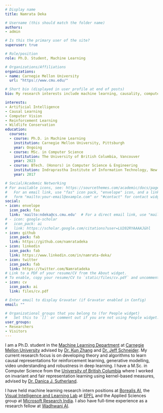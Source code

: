 ```yaml
---
# Display name
title: Namrata Deka

# Username (this should match the folder name)
authors:
- admin

# Is this the primary user of the site?
superuser: true

# Role/position
role: Ph.D. Student, Machine Learning

# Organizations/Affiliations
organizations:
- name: Carnegie Mellon University
  url: "https://www.cmu.edu/"

# Short bio (displayed in user profile at end of posts)
bio: My research interests include machine learning, causality, computer vision and reinforcement learning.

interests:
- Artificial Intelligence
- Causal Learning
- Computer Vision
- Reinforcement Learning
- Wildlife Conservation
education:
  courses:
  - course: Ph.D. in Machine Learning
    institution: Carnegie Mellon University, Pittsburgh
    year: Ongoing
  - course: MSc. in Computer Science
    institution: The University of British Columbia, Vancouver
    year: 2023
  - course: BTech. (Honors) in Computer Science & Engineering
    institution: Indraprastha Institute of Information Technology, New Delhi
    year: 2017

# Social/Academic Networking
# For available icons, see: https://sourcethemes.com/academic/docs/page-builder/#icons
#   For an email link, use "fas" icon pack, "envelope" icon, and a link in the
#   form "mailto:your-email@example.com" or "#contact" for contact widget.
social:
- icon: envelope
  icon_pack: fas
  link: 'mailto:ndeka@cs.cmu.edu'  # For a direct email link, use "mailto:test@example.org".
# - icon: google-scholar
#   icon_pack: ai
#   link: https://scholar.google.com/citations?user=LU202RYAAAAJ&hl
- icon: github
  icon_pack: fab
  link: https://github.com/namratadeka
- icon: linkedin
  icon_pack: fab
  link: https://www.linkedin.com/in/namrata-deka/
- icon: twitter
  icon_pack: fab
  link: https://twitter.com/Namratadeka
# Link to a PDF of your resume/CV from the About widget.
# To enable, copy your resume/CV to `static/files/cv.pdf` and uncomment the lines below.
- icon: cv
  icon_pack: ai
  link: files/cv.pdf

# Enter email to display Gravatar (if Gravatar enabled in Config)
email: ""

# Organizational groups that you belong to (for People widget)
#   Set this to `[]` or comment out if you are not using People widget.
user_groups:
- Researchers
- Visitors
---
```


I am a Ph.D. student in the [Machine Learning Department](https://www.ml.cmu.edu/) at [Carnegie Mellon University](https://www.cmu.edu/) advised by [Dr. Kun Zhang](https://www.andrew.cmu.edu/user/kunz1/) and [Dr. Jeff Schneider](https://www.cs.cmu.edu/~schneide/). My current research focus is on developing theory and algorithms to learn causal representations for reinforcement learning, generative modelling, video understanding and robustness in deep learning. I have a M.Sc. in Computer Science from the [University of British Columbia](https://www.ubc.ca/) where I worked on invariant and fair representation learning using kernel-based measures, advised by [Dr. Danica J. Sutherland](https://djsutherland.ml/).

I have held machine learning research intern positions at [Borealis AI](https://www.borealisai.com/), the [Visual Intelligence and Learning Lab](https://vilab.epfl.ch/) at [EPFL](https://www.epfl.ch/en/) and the Applied Sciences group at [Microsoft Research India](https://www.microsoft.com/en-us/research/lab/microsoft-research-india/). I also have full-time experience as a research fellow at [Wadhwani AI](https://www.wadhwaniai.org/).
 <!-- where I was involved in the development of an AI-powered visual screening tool to detect low birth-weight (<2.5kg) babies in rural India where primary healthcare is inadequate. -->
